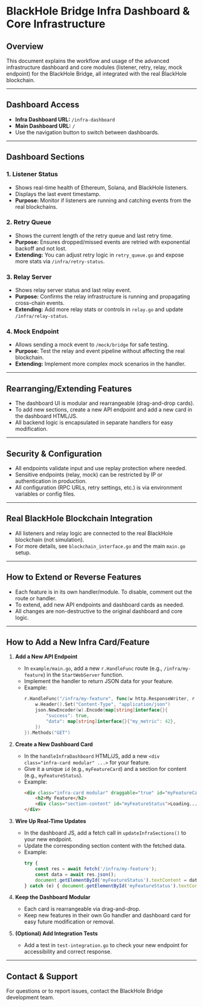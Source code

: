 # BlackHole Bridge Infra Dashboard & Core Infrastructure

## Overview
This document explains the workflow and usage of the advanced infrastructure dashboard and core modules (listener, retry, relay, mock endpoint) for the BlackHole Bridge, all integrated with the real BlackHole blockchain.

---

## Dashboard Access
- **Infra Dashboard URL:** `/infra-dashboard`
- **Main Dashboard URL:** `/`
- Use the navigation button to switch between dashboards.

---

## Dashboard Sections

### 1. Listener Status
- Shows real-time health of Ethereum, Solana, and BlackHole listeners.
- Displays the last event timestamp.
- **Purpose:** Monitor if listeners are running and catching events from the real blockchains.

### 2. Retry Queue
- Shows the current length of the retry queue and last retry time.
- **Purpose:** Ensures dropped/missed events are retried with exponential backoff and not lost.
- **Extending:** You can adjust retry logic in `retry_queue.go` and expose more stats via `/infra/retry-status`.

### 3. Relay Server
- Shows relay server status and last relay event.
- **Purpose:** Confirms the relay infrastructure is running and propagating cross-chain events.
- **Extending:** Add more relay stats or controls in `relay.go` and update `/infra/relay-status`.

### 4. Mock Endpoint
- Allows sending a mock event to `/mock/bridge` for safe testing.
- **Purpose:** Test the relay and event pipeline without affecting the real blockchain.
- **Extending:** Implement more complex mock scenarios in the handler.

---

## Rearranging/Extending Features
- The dashboard UI is modular and rearrangeable (drag-and-drop cards).
- To add new sections, create a new API endpoint and add a new card in the dashboard HTML/JS.
- All backend logic is encapsulated in separate handlers for easy modification.

---

## Security & Configuration
- All endpoints validate input and use replay protection where needed.
- Sensitive endpoints (relay, mock) can be restricted by IP or authentication in production.
- All configuration (RPC URLs, retry settings, etc.) is via environment variables or config files.

---

## Real BlackHole Blockchain Integration
- All listeners and relay logic are connected to the real BlackHole blockchain (not simulation).
- For more details, see `blockchain_interface.go` and the main `main.go` setup.

---

## How to Extend or Reverse Features
- Each feature is in its own handler/module. To disable, comment out the route or handler.
- To extend, add new API endpoints and dashboard cards as needed.
- All changes are non-destructive to the original dashboard and core logic.

---

## How to Add a New Infra Card/Feature

1. **Add a New API Endpoint**
   - In `example/main.go`, add a new `r.HandleFunc` route (e.g., `/infra/my-feature`) in the `StartWebServer` function.
   - Implement the handler to return JSON data for your feature.
   - Example:
     ```go
     r.HandleFunc("/infra/my-feature", func(w http.ResponseWriter, r *http.Request) {
         w.Header().Set("Content-Type", "application/json")
         json.NewEncoder(w).Encode(map[string]interface{}{
             "success": true,
             "data": map[string]interface{}{"my_metric": 42},
         })
     }).Methods("GET")
     ```

2. **Create a New Dashboard Card**
   - In the `handleInfraDashboard` HTML/JS, add a new `<div class="infra-card modular" ...>` for your feature.
   - Give it a unique `id` (e.g., `myFeatureCard`) and a section for content (e.g., `myFeatureStatus`).
   - Example:
     ```html
     <div class="infra-card modular" draggable="true" id="myFeatureCard">
         <h2>My Feature</h2>
         <div class="section-content" id="myFeatureStatus">Loading...</div>
     </div>
     ```

3. **Wire Up Real-Time Updates**
   - In the dashboard JS, add a fetch call in `updateInfraSections()` to your new endpoint.
   - Update the corresponding section content with the fetched data.
   - Example:
     ```js
     try {
         const res = await fetch('/infra/my-feature');
         const data = await res.json();
         document.getElementById('myFeatureStatus').textContent = data.success ? JSON.stringify(data.data, null, 2) : 'Error';
     } catch (e) { document.getElementById('myFeatureStatus').textContent = 'Error'; }
     ```

4. **Keep the Dashboard Modular**
   - Each card is rearrangeable via drag-and-drop.
   - Keep new features in their own Go handler and dashboard card for easy future modification or removal.

5. **(Optional) Add Integration Tests**
   - Add a test in `test-integration.go` to check your new endpoint for accessibility and correct response.

---

## Contact & Support
For questions or to report issues, contact the BlackHole Bridge development team. 